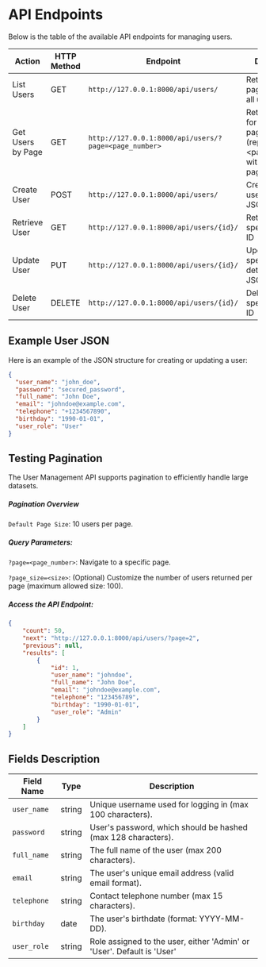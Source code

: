 # API Endpoints

Below is the table of the available API endpoints for managing users.

| Action             | HTTP Method | Endpoint                            | Description                                                                             |
|--------------------|-------------|-------------------------------------|-----------------------------------------------------------------------------------------|
| List Users         | GET         | `http://127.0.0.1:8000/api/users/`  | 	Retrieve a paginated list of all users                                                 |
|Get Users by Page | GET         | `http://127.0.0.1:8000/api/users/?page=<page_number>`  | Retrieve users for a specific page number (replace <page_number> with the desired page) |
| Create User        | POST        | `http://127.0.0.1:8000/api/users/`  | Create a new user (send JSON)                                                           |
| Retrieve User      | GET         | `http://127.0.0.1:8000/api/users/{id}/` | Retrieve a specific user by ID                                                          |
| Update User        | PUT         | `http://127.0.0.1:8000/api/users/{id}/` | Update a specific user's details (send JSON)                                                        |
| Delete User        | DELETE      | `http://127.0.0.1:8000/api/users/{id}/` | Delete a specific user by ID                                                            |

## Example User JSON

Here is an example of the JSON structure for creating or updating a user:

```json
{
  "user_name": "john_doe",
  "password": "secured_password",
  "full_name": "John Doe",
  "email": "johndoe@example.com",
  "telephone": "+1234567890",
  "birthday": "1990-01-01",
  "user_role": "User"
}

```
## Testing Pagination 

The User Management API supports pagination to efficiently handle large datasets.

##### Pagination Overview
 `Default Page Size`: 10 users per page.
##### Query Parameters:
`?page=<page_number>`: Navigate to a specific page.

`?page_size=<size>`: (Optional) Customize the number of users returned per page (maximum allowed size: 100).

##### Access the API Endpoint:
```json
{
    "count": 50,
    "next": "http://127.0.0.1:8000/api/users/?page=2",
    "previous": null,
    "results": [
        {
            "id": 1,
            "user_name": "johndoe",
            "full_name": "John Doe",
            "email": "johndoe@example.com",
            "telephone": "123456789",
            "birthday": "1990-01-01",
            "user_role": "Admin"
        }
    ]
}
```

## Fields Description

| Field Name  | Type      | Description                                                  |
|-------------|-----------|--------------------------------------------------------------|
| `user_name` | string    | Unique username used for logging in (max 100 characters).    |
| `password`  | string    | User's password, which should be hashed (max 128 characters).|
| `full_name` | string    | The full name of the user (max 200 characters).              |
| `email`     | string    | The user's unique email address (valid email format).        |
| `telephone` | string    | Contact telephone number (max 15 characters).               |
| `birthday`  | date      | The user's birthdate (format: YYYY-MM-DD).                   |
| `user_role` | string    | Role assigned to the user, either 'Admin' or 'User'. Default is 'User' |

